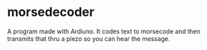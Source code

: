 # morsedecoder
A program made with Ardiuno.
It codes text to morsecode and then transmits that thru a piezo so you can hear the message.
